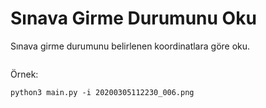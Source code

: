Sınava Girme Durumunu Oku
=========================

Sınava girme durumunu belirlenen koordinatlara göre oku.

```python
```

Örnek:

`python3 main.py -i 20200305112230_006.png`
